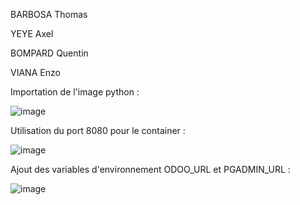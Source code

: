 BARBOSA Thomas

YEYE Axel

BOMPARD Quentin

VIANA Enzo

Importation de l'image python :


![image](https://user-images.githubusercontent.com/73823634/201667568-f95667e0-f8e4-41a3-9e9b-400d34c28552.png)


Utilisation du port 8080 pour le container :


![image](https://user-images.githubusercontent.com/73823634/201670420-50cd07e4-093a-4d4d-b038-d7c9fa6ee348.png)

Ajout des variables d'environnement ODOO_URL et PGADMIN_URL :


![image](https://user-images.githubusercontent.com/73823634/201677285-27fa1e18-e77e-44d0-8f26-08d85ccdaa1d.png)


